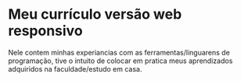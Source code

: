 # Meu currículo versão web responsivo

Nele contem minhas experiancias com as ferramentas/linguarens de programação, tive o intuito de colocar em pratica meus aprendizados adquiridos na faculdade/estudo em casa.
